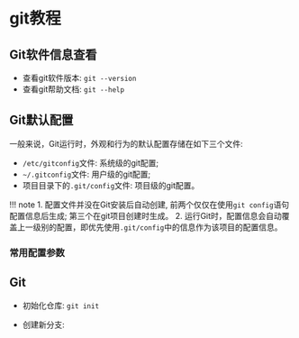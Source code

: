 # git教程

## Git软件信息查看

- 查看git软件版本: `git --version`
- 查看git帮助文档: `git --help`

## Git默认配置
一般来说，Git运行时，外观和行为的默认配置存储在如下三个文件:

- `/etc/gitconfig`文件: 系统级的git配置;
- `~/.gitconfig`文件: 用户级的git配置;
- 项目目录下的`.git/config`文件: 项目级的git配置。

!!! note 
	1. 配置文件并没在Git安装后自动创建, 前两个仅仅在使用`git config`语句配置信息后生成; 第三个在git项目创建时生成。
	2. 运行Git时，配置信息会自动覆盖上一级别的配置，即优先使用`.git/config`中的信息作为该项目的配置信息。

### 常用配置参数






## Git

- 初始化仓库: `git init`

- 创建新分支: 

